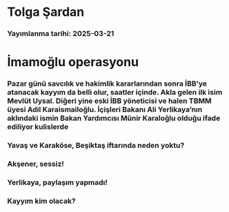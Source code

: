 # Tolga Şardan

### Yayımlanma tarihi: 2025-03-21

# İmamoğlu operasyonu


### Pazar günü savcılık ve hakimlik kararlarından sonra İBB’ye atanacak kayyım da belli olur, saatler içinde. Akla gelen ilk isim Mevlüt Uysal. Diğeri yine eski İBB yöneticisi ve halen TBMM üyesi Adil Karaismailoğlu. İçişleri Bakanı Ali Yerlikaya’nın aklındaki ismin Bakan Yardımcısı Münir Karaloğlu olduğu ifade ediliyor kulislerde


### Yavaş ve Karaköse, Beşiktaş iftarında neden yoktu?


### Akşener, sessiz!


### Yerlikaya, paylaşım yapmadı!


### Kayyım kim olacak?

